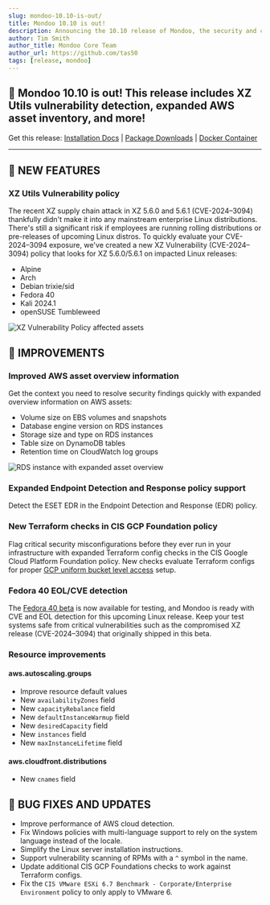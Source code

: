 ```yaml
---
slug: mondoo-10.10-is-out/
title: Mondoo 10.10 is out!
description: Announcing the 10.10 release of Mondoo, the security and compliance platform that prioritizes risks that matter most in your infrastructure.
author: Tim Smith
author_title: Mondoo Core Team
author_url: https://github.com/tas50
tags: [release, mondoo]
---
```


## 🥳 Mondoo 10.10 is out! This release includes XZ Utils vulnerability detection, expanded AWS asset inventory, and more!

Get this release: [Installation Docs](https://mondoo.com/docs/cnspec/) | [Package Downloads](https://releases.mondoo.com/cnspec/) | [Docker Container](https://hub.docker.com/r/mondoo/cnspec)

---

## 🎉 NEW FEATURES

### XZ Utils Vulnerability policy

The recent XZ supply chain attack in XZ 5.6.0 and 5.6.1 (CVE-2024–3094) thankfully didn't make it into any mainstream enterprise Linux distributions. There's still a significant risk if employees are running rolling distributions or pre-releases of upcoming Linux distros. To quickly evaluate your CVE-2024–3094 exposure, we've created a new XZ Vulnerability (CVE-2024–3094) policy that looks for XZ 5.6.0/5.6.1 on impacted Linux releases:

- Alpine
- Arch
- Debian trixie/sid
- Fedora 40
- Kali 2024.1
- openSUSE Tumbleweed

![XZ Vulnerability Policy affected assets](/img/releases/2024-04-02-mondoo-10.10-is-out/xz_policy.png)

## 🧹 IMPROVEMENTS

### Improved AWS asset overview information

Get the context you need to resolve security findings quickly with expanded overview information on AWS assets:

- Volume size on EBS volumes and snapshots
- Database engine version on RDS instances
- Storage size and type on RDS instances
- Table size on DynamoDB tables
- Retention time on CloudWatch log groups

![RDS instance with expanded asset overview](/img/releases/2024-04-02-mondoo-10.10-is-out/asset_overview.png)

### Expanded Endpoint Detection and Response policy support

Detect the ESET EDR in the Endpoint Detection and Response (EDR) policy.

### New Terraform checks in CIS GCP Foundation policy

Flag critical security misconfigurations before they ever run in your infrastructure with expanded Terraform config checks in the CIS Google Cloud Platform Foundation policy. New checks evaluate Terraform configs for proper [GCP uniform bucket level access](https://cloud.google.com/storage/docs/uniform-bucket-level-access) setup.

### Fedora 40 EOL/CVE detection

The [Fedora 40 beta](https://www.redhat.com/en/blog/fedora-40-beta-now-available) is now available for testing, and Mondoo is ready with CVE and EOL detection for this upcoming Linux release. Keep your test systems safe from critical vulnerabilities such as the compromised XZ release (CVE-2024–3094) that originally shipped in this beta.

### Resource improvements

#### aws.autoscaling.groups

- Improve resource default values
- New `availabilityZones` field
- New `capacityRebalance` field
- New `defaultInstanceWarmup` field
- New `desiredCapacity` field
- New `instances` field
- New `maxInstanceLifetime` field

#### aws.cloudfront.distributions

- New `cnames` field

## 🐛 BUG FIXES AND UPDATES

- Improve performance of AWS cloud detection.
- Fix Windows policies with multi-language support to rely on the system language instead of the locale.
- Simplify the Linux server installation instructions.
- Support vulnerability scanning of RPMs with a `^` symbol in the name.
- Update additional CIS GCP Foundations checks to work against Terraform configs.
- Fix the `CIS VMware ESXi 6.7 Benchmark - Corporate/Enterprise Environment` policy to only apply to VMware 6.
